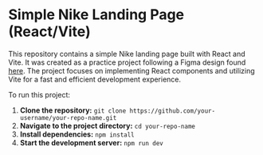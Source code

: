 # Simple Nike Landing Page (React/Vite) 

This repository contains a simple Nike landing page built with React and Vite. It was created as a practice project following a Figma design found [here](https://www.figma.com/design/rephrU2FVgN8MFz6XhnP51/Learn-React-with-10-Projects?node-id=0-1&node-type=canvas&t=Qa46iU8tK9YVaca4-0). The project focuses on implementing React components and utilizing Vite for a fast and efficient development experience. 

To run this project:

1. **Clone the repository:** `git clone https://github.com/your-username/your-repo-name.git`
2. **Navigate to the project directory:** `cd your-repo-name`
3. **Install dependencies:** `npm install`
4. **Start the development server:** `npm run dev`   
